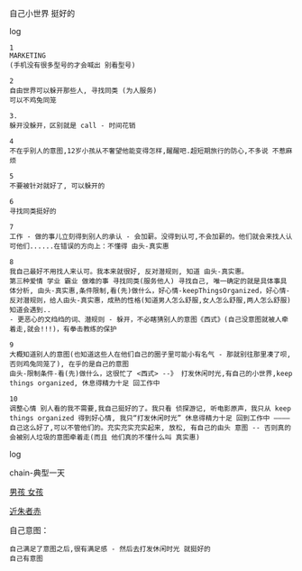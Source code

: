 
自己小世界 挺好的

log

```
1
MARKETING
(手机没有很多型号的才会喊出 别看型号)

2
自由世界可以躲开那些人, 寻找同类 (为人服务)
可以不鸡兔同笼

3.
躲开没躲开，区别就是 call - 时间花销

4
不在乎别人的意图,12岁小孩从不奢望他能变得怎样,醒醒吧.超短期旅行的防心,不多说 不惹麻烦

5
不要被针对就好了, 可以躲开的

6
寻找同类挺好的

7
工作 - 做的事儿立刻得到别人的承认 - 会加薪。没得到认可,不会加薪的。他们就会来找人认可他们......在错误的方向上：不懂得 由头-真实惠

8
我自己最好不用找人来认可。我本来就很好, 反对潜规则, 知道 由头-真实惠。
第三种爱情 学业 霸业 做难的事 寻找同类(服务他人) 寻找自己, 唯一确定的就是具体事具体分析, 由头-真实惠,条件限制,看(先)做什么，好心情-keepThingsOrganized，好心情-反对潜规则，给人由头-真实惠，成熟的性格(知道男人怎么舒服,女人怎么舒服,两人怎么舒服)
知道会遇到..
- 更恶心的文绉绉的词、潜规则 - 躲开，不必瞎猜别人的意图《西式》(自己没意图就被人牵着走,就会!!!)，有拳击教练的保护

9
大概知道别人的意图(也知道这些人在他们自己的圈子里可能小有名气 - 那就别往那里凑了呗,否则鸡兔同笼了), 在乎的是自己的意图
由头-限制条件-看(先)做什么，这很忙了 <西式> --》 打发休闲时光,有自己的小世界,keep things organized, 休息得精力十足 回工作中

10
调整心情 别人看的我不需要,我自己挺好的了。我只看 侦探游记, 听电影原声，我只从 keep things organized 得到好心情, 我只“打发休闲时光” 休息得精力十足 回到工作中 ———— 自己这么好了,可以不管他们的。充实充实充实起来, 放松, 有自己的由头 意图 -- 否则真的会被别人垃圾的意图牵着走(而且 他们真的不懂什么叫 真实惠)
```

log

chain-典型一天

[男孩 女孩](https://github.com/7900ms/000nottheater_deserted_systemlibrary/blob/master/supplementary/chain-call.md)

[近朱者赤](https://github.com/7900ms/000nottheater_deserted_systemlibrary/blob/master/supplementary/chain-近朱者赤.md)

自己意图：
```
自己满足了意图之后,很有满足感 - 然后去打发休闲时光 就挺好的
自己有意图
```

